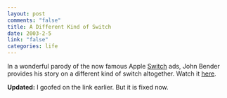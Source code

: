 ```yaml
--- 
layout: post
comments: "false"
title: A Different Kind of Switch
date: 2003-2-5
link: "false"
categories: life
---
```

In a wonderful parody of the now famous Apple <a href="http://www.apple.com/switch/ads/">Switch</a> ads, John Bender provides his story on a different kind of switch altogether. Watch it <a href="http://bantha.cjb.net/john/index.php">here</a>.

<b>Updated:</b> I goofed on the link earlier. But it is fixed now.
